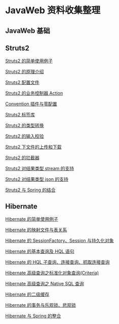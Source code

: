 # JavaWeb 资料收集整理

## JavaWeb 基础


## Struts2

[Struts2 的简单使用例子]()

[Struts2 的原理介绍]()

[Struts2 配置文件]()

[Struts2 的业务控制器 Action]()

[Convention 插件与零配置]()

[Struts2 标签库]()

[Struts2 的类型转换]()

[Struts2 的输入校验]()

[Struts2 下文件的上传和下载]()

[Struts2 的拦截器]()

[Struts2 对结果类型 stream 的支持]()

[Struts2 对结果类型 json 的支持]()

[Struts2 与 Spring 的结合]()

## Hibernate

[Hibernate 的简单使用例子]()

[Hibernate 的映射文件与表关系]()

[Hibernate 的 SessionFactory、Session 与持久化对象]()

[Hibernate 的基本查询及 HQL 语句]()

[Hibernate 的 HQL 子查询、连接查询、抓取连接查询]()

[Hibernate 高级查询之标准化对象查询(Criteria)]()

[Hibernate 高级查询之 Native SQL 查询]()

[Hibernate 的二级缓存]()

[Hibernate 的事务与乐观锁、悲观锁]()

[Hibernate 与 Spring 的整合]()
